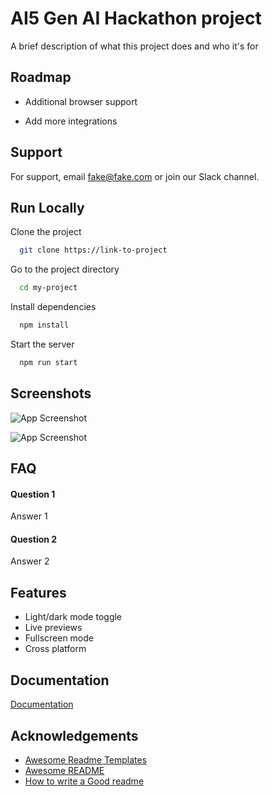 
# AI5 Gen AI Hackathon project

A brief description of what this project does and who it's for


## Roadmap

- Additional browser support

- Add more integrations


## Support

For support, email fake@fake.com or join our Slack channel.


## Run Locally

Clone the project

```bash
  git clone https://link-to-project
```

Go to the project directory

```bash
  cd my-project
```

Install dependencies

```bash
  npm install
```

Start the server

```bash
  npm run start
```


## Screenshots
![App Screenshot](http://localhost:3002/uploads/1713160733197-Jira_Project.PNG)

![App Screenshot](http://localhost:3002/uploads/1713160855564-Jira_Ticket.PNG)


## FAQ

#### Question 1

Answer 1

#### Question 2

Answer 2


## Features

- Light/dark mode toggle
- Live previews
- Fullscreen mode
- Cross platform


## Documentation

[Documentation](https://linktodocumentation)


## Acknowledgements

 - [Awesome Readme Templates](https://awesomeopensource.com/project/elangosundar/awesome-README-templates)
 - [Awesome README](https://github.com/matiassingers/awesome-readme)
 - [How to write a Good readme](https://bulldogjob.com/news/449-how-to-write-a-good-readme-for-your-github-project)

